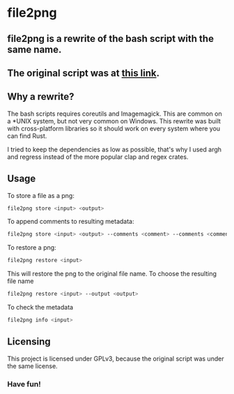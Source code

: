 # file2png

## file2png is a rewrite of the bash script with the same name.
## The original script was at [this link](https://github.com/rekcuFniarB/File2PNG).

## Why a rewrite?
The bash scripts requires coreutils and Imagemagick. This are common on a *UNIX system, 
but not very common on Windows. This rewrite was built with cross-platform libraries so
it should work on every system where you can find Rust.

I tried to keep the dependencies as low as possible, that's why I used argh and regress 
instead of the more popular clap and regex crates.

## Usage
To store a file as a png:
```sh
file2png store <input> <output>
```
To append comments to resulting metadata:
```sh
file2png store <input> <output> --comments <comment> --comments <comment> ..
```

To restore a png:
```sh
file2png restore <input>
```
This will restore the png to the original file name.
To choose the resulting file name
```sh
file2png restore <input> --output <output>
```

To check the metadata
```sh
file2png info <input>
```

## Licensing
This project is licensed under GPLv3, because the original script was under the same
license.


### Have fun!